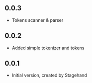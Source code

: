 ## 0.0.3

- Tokens scanner & parser

## 0.0.2

- Added simple tokenizer and tokens

## 0.0.1

- Initial version, created by Stagehand
